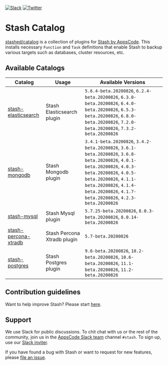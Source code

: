 <!---
Generated by render-gotpl. DO NOT EDIT.
-->
[![Slack](https://slack.appscode.com/badge.svg)](https://slack.appscode.com)
[![Twitter](https://img.shields.io/twitter/follow/kubestash.svg?style=social&logo=twitter&label=Follow)](https://twitter.com/intent/follow?screen_name=KubeStash)

# Stash Catalog

[stashed/catalog](https://github.com/stashed/catalog) is a collection of plugins for [Stash by AppsCode](https://appscode.com/products/stash/). This installs necessary `Function` and `Task` definitions that enable Stash to backup various targets such as databases, cluster resources, etc.

## Available Catalogs

| Catalog                                                         | Usage                       | Available Versions                                                                                                                        |
| --------------------------------------------------------------- | --------------------------- | ------------------------------------------------------------------------------------------------------ |
| [stash-elasticsearch](https://github.com/stashed/elasticsearch) | Stash Elasticsearch plugin | `5.6.4-beta.20200826`, `6.2.4-beta.20200826`, `6.3.0-beta.20200826`, `6.4.0-beta.20200826`, `6.5.3-beta.20200826`, `6.8.0-beta.20200826`, `7.2.0-beta.20200826`, `7.3.2-beta.20200826` |
| [stash-mongodb](https://github.com/stashed/mongodb) | Stash Mongodb plugin | `3.4.1-beta.20200826`, `3.4.2-beta.20200826`, `3.6.1-beta.20200826`, `3.6.8-beta.20200826`, `4.0.1-beta.20200826`, `4.0.3-beta.20200826`, `4.0.5-beta.20200826`, `4.1.1-beta.20200826`, `4.1.4-beta.20200826`, `4.1.7-beta.20200826`, `4.2.3-beta.20200826` |
| [stash-mysql](https://github.com/stashed/mysql) | Stash Mysql plugin | `5.7.25-beta.20200826`, `8.0.3-beta.20200826`, `8.0.14-beta.20200826` |
| [stash-percona-xtradb](https://github.com/stashed/percona-xtradb) | Stash Percona Xtradb plugin | `5.7-beta.20200826` |
| [stash-postgres](https://github.com/stashed/postgres) | Stash Postgres plugin | `9.6-beta.20200826`, `10.2-beta.20200826`, `10.6-beta.20200826`, `11.1-beta.20200826`, `11.2-beta.20200826` |

## Contribution guidelines

Want to help improve Stash? Please start [here](https://appscode.com/products/stash/latest/welcome/contributing).

## Support

We use Slack for public discussions. To chit chat with us or the rest of the community, join us in the [AppsCode Slack team](https://appscode.slack.com/messages/C8NCX6N23/details/) channel `#stash`. To sign up, use our [Slack inviter](https://slack.appscode.com/).

If you have found a bug with Stash or want to request for new features, please [file an issue](https://github.com/stashed/stash/issues/new).
